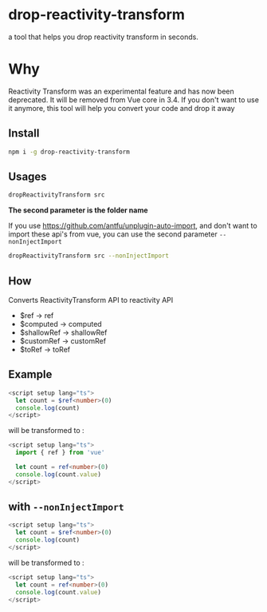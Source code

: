 # drop-reactivity-transform 

a tool that helps you drop reactivity transform in seconds.

# Why
Reactivity Transform was an experimental feature and has now been deprecated. It will be removed from Vue core in 3.4. If you don't want to use it anymore, this tool will help you convert your code and drop it away

## Install
```bash
npm i -g drop-reactivity-transform
```
## Usages
```bash
dropReactivityTransform src
```
**The second parameter is the folder name**

If you use https://github.com/antfu/unplugin-auto-import, and don't want to import these api's from vue, you can use the second parameter `--nonInjectImport` 
```bash
dropReactivityTransform src --nonInjectImport
```

## How
Converts ReactivityTransform API to reactivity API
- $ref -> ref
- $computed -> computed
- $shallowRef -> shallowRef
- $customRef -> customRef
- $toRef -> toRef

## Example
```ts
<script setup lang="ts">
  let count = $ref<number>(0)
  console.log(count)
</script>
```
will be transformed to :
```ts
<script setup lang="ts">
  import { ref } from 'vue'

  let count = ref<number>(0)
  console.log(count.value)
</script>
```

## with `--nonInjectImport`
```ts
<script setup lang="ts">
  let count = $ref<number>(0)
  console.log(count)
</script>
```
will be transformed to :
```ts
<script setup lang="ts">
  let count = ref<number>(0)
  console.log(count.value)
</script>
```

